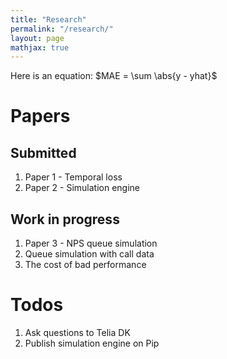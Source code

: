 ```yaml
---
title: "Research"
permalink: "/research/"
layout: page
mathjax: true
---
```


Here is an equation:
$MAE = \sum \abs{y - yhat}$

# Papers

## Submitted
1. Paper 1 - Temporal loss
2. Paper 2 - Simulation engine

## Work in progress
1. Paper 3 - NPS queue simulation
2. Queue simulation with call data
3. The cost of bad performance

# Todos
1. Ask questions to Telia DK
2. Publish simulation engine on Pip
